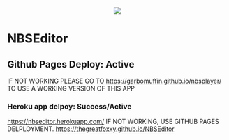 <html>
  <div align="center">
    <img src="https://static.wikia.nocookie.net/minecraft/images/9/9b/Note_Block.png/revision/latest?cb=20190921170620"></img>
  </div>
</html>

# NBSEditor
## Github Pages Deploy: Active
IF NOT WORKING PLEASE GO TO https://garbomuffin.github.io/nbsplayer/ TO USE A WORKING VERSION OF THIS APP

### Heroku app delpoy: Success/Active
https://nbseditor.herokuapp.com/
IF NOT WORKING, USE GITHUB PAGES DELPLOYMENT. https://thegreatfoxxy.github.io/NBSEditor
